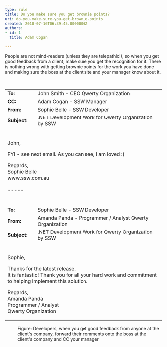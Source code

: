 ```yaml
---
type: rule
title: Do you make sure you get brownie points?
uri: do-you-make-sure-you-get-brownie-points
created: 2010-07-16T06:39:45.0000000Z
authors:
- id: 1
  title: Adam Cogan

---
```




<span class='intro'> People are not mind-readers (unless they are telepathic!), so when you get good feedback from a client, make sure you get the recognition for it. There is nothing wrong with getting brownie points for the work you have done and making sure the boss at the client site and your manager know about it. <br> </span>

<dl class="goodImage"><dt><br><div class="greyBox"><table width="100%"><tbody><tr><td> 
                     <b>To&#58;</b> </td><td>John Smith - CEO Qwerty Organization </td></tr><tr><td> 
                     <b>CC&#58;</b> </td><td>Adam Cogan - SSW Manager </td></tr><tr><td> 
                     <b>From&#58;</b> </td><td>Sophie Belle - SSW Developer </td></tr><tr><td> 
                     <b>Subject&#58;</b> </td><td>.NET Development Work for Qwerty Organization by SSW <br></td></tr><tr><td colspan="2"><p><br>John, </p><p>FYI - see next email. As you can see, I am loved &#58;) </p><p>Regards, 
                        <br> Sophie Belle 
                        <br>www.ssw.com.au​<br><br>-----​<br><br></p></td></tr><tr><td> 
                     <b>To&#58;</b> </td><td>Sophie Belle - SSW Developer </td></tr><tr><td> 
                     <b>From&#58;</b> </td><td>Amanda Panda - Programmer / Analyst Qwerty Organization </td></tr><tr><td> 
                     <b>Subject&#58;</b> </td><td>.NET Development Work for Qwerty Organization by SSW </td></tr><tr><td colspan="2"><p><br>Sophie, </p><p>Thanks for the latest release.<br> It is fantastic! Thank you for all your hard work and commitment to helping implement this solution. </p><p>Regards, 
                        <br> Amanda Panda 
                        <br> Programmer / Analyst<br> Qwerty Organization </p></td></tr></tbody></table></div></dt><dd>Figure&#58; Developers, when you get good feedback from anyone at the client's company, forward their comments onto the boss at the client's company and CC your manager​​<br></dd></dl>


